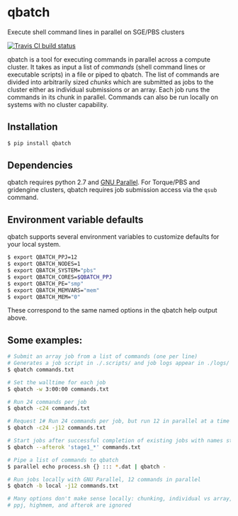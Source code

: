 # qbatch
Execute shell command lines in parallel on SGE/PBS clusters

[![Travis CI build status](https://travis-ci.org/pipitone/qbatch.svg?branch=master)](https://travis-ci.org/pipitone/qbatch)

qbatch is a tool for executing commands in parallel across a compute cluster.
It takes as input a list of *commands* (shell command lines or executable
scripts) in a file or piped to qbatch. The list of commands are divided into
arbitrarily sized *chunks* which are submitted as jobs to the cluster either as
individual submissions or an array. Each job runs the commands in its chunk in
parallel. Commands can also be run locally on systems with no cluster
capability.

## Installation

```sh 
$ pip install qbatch
```

## Dependencies
qbatch requires python 2.7 and [GNU Parallel](https://gnu.org/s/parallel).  For
Torque/PBS and gridengine clusters, qbatch requires job submission access via
the ``qsub`` command. 

## Environment variable defaults
qbatch supports several environment variables to customize defaults for your
local system.

```sh
$ export QBATCH_PPJ=12
$ export QBATCH_NODES=1
$ export QBATCH_SYSTEM="pbs"
$ export QBATCH_CORES=$QBATCH_PPJ
$ export QBATCH_PE="smp"
$ export QBATCH_MEMVARS="mem"
$ export QBATCH_MEM="0"
```

These correspond to the same named options in the qbatch help output above.

## Some examples:
```sh
# Submit an array job from a list of commands (one per line)
# Generates a job script in ./.scripts/ and job logs appear in ./logs/
$ qbatch commands.txt

# Set the walltime for each job
$ qbatch -w 3:00:00 commands.txt

# Run 24 commands per job
$ qbatch -c24 commands.txt

# Request 1# Run 24 commands per job, but run 12 in parallel at a time
$ qbatch -c24 -j12 commands.txt

# Start jobs after successful completion of existing jobs with names starting with "stage1_"
$ qbatch --afterok 'stage1_*' commands.txt

# Pipe a list of commands to qbatch 
$ parallel echo process.sh {} ::: *.dat | qbatch -

# Run jobs locally with GNU Parallel, 12 commands in parallel
$ qbatch -b local -j12 commands.txt

# Many options don't make sense locally: chunking, individual vs array, nodes,
# ppj, highmem, and afterok are ignored
```
